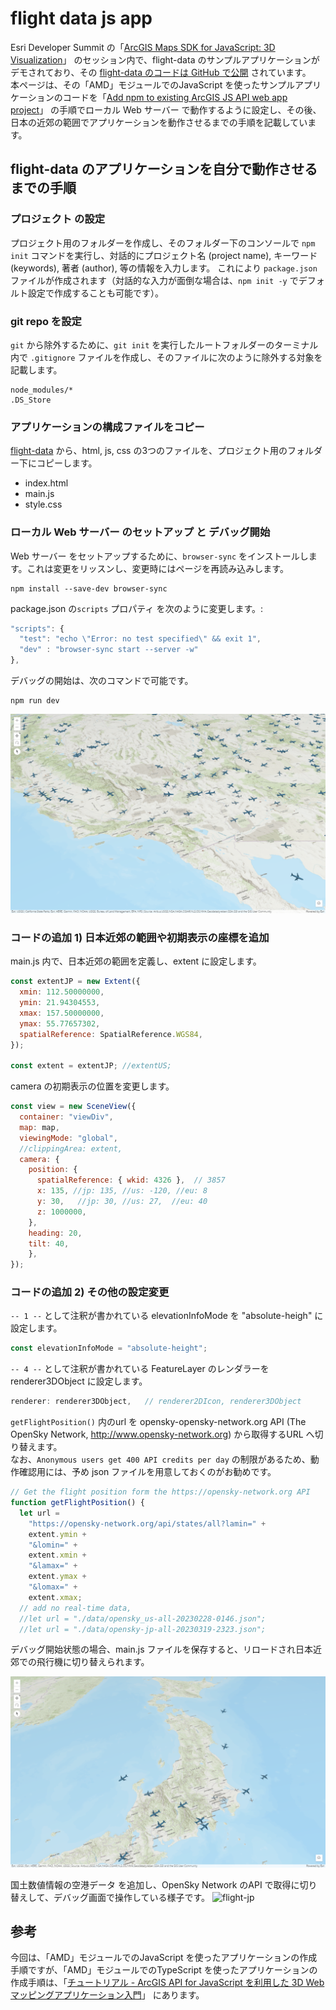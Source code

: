 # flight data js app

Esri Developer Summit の「[ArcGIS Maps SDK for JavaScript: 3D Visualization](https://esridevevents.github.io/arcgis-maps-sdk-for-javascript-3d-visualization/)」 のセッション内で、flight-data のサンプルアプリケーションがデモされており、その [flight-data のコードは GitHub で公開](https://github.com/EsriDevEvents/arcgis-maps-sdk-for-javascript-3d-visualization/tree/main/src/samples/flight-data) されています。  
本ページは、その「AMD」モジュールでのJavaScript を使ったサンプルアプリケーションのコードを「[Add npm to existing ArcGIS JS API web app project](https://urbandatapalette.com/post/2021-06-arcgis-js-api-env-setup/)」 の手順でローカル Web サーバー で動作するように設定し、その後、日本の近郊の範囲でアプリケーションを動作させるまでの手順を記載しています。  

## flight-data のアプリケーションを自分で動作させるまでの手順  

### プロジェクト の設定
プロジェクト用のフォルダーを作成し、そのフォルダー下のコンソールで `npm init` コマンドを実行し、対話的にプロジェクト名 (project name), キーワード (keywords), 著者 (author), 等の情報を入力します。
これにより `package.json` ファイルが作成されます（対話的な入力が面倒な場合は、`npm init -y` でデフォルト設定で作成することも可能です）。

### git repo を設定

`git` から除外するために、`git init` を実行したルートフォルダーのターミナル内で  `.gitignore` ファイルを作成し、そのファイルに次のように除外する対象を記載します。

```
node_modules/*
.DS_Store
```

### アプリケーションの構成ファイルをコピー

[flight-data](https://github.com/EsriDevEvents/arcgis-maps-sdk-for-javascript-3d-visualization/tree/main/src/samples/flight-data) から、html, js, css の3つのファイルを、プロジェクト用のフォルダー下にコピーします。

- index.html
- main.js
- style.css

### ローカル Web サーバー のセットアップ と デバッグ開始
Web サーバー をセットアップするために、`browser-sync` をインストールします。これは変更をリッスンし、変更時にはページを再読み込みします。

```
npm install --save-dev browser-sync
```

package.json の`scripts` プロパティ を次のように変更します。:

```js
"scripts": {
  "test": "echo \"Error: no test specified\" && exit 1",
  "dev" : "browser-sync start --server -w"
},
```

デバッグの開始は、次のコマンドで可能です。
```
npm run dev
```
  
![flight-us](./images/flight-us.png "flight-us")

### コードの追加 1) 日本近郊の範囲や初期表示の座標を追加 

main.js 内で、日本近郊の範囲を定義し、extent に設定します。
```js
const extentJP = new Extent({
  xmin: 112.50000000,
  ymin: 21.94304553,
  xmax: 157.50000000,
  ymax: 55.77657302,
  spatialReference: SpatialReference.WGS84,
});

const extent = extentJP; //extentUS;
```

camera の初期表示の位置を変更します。
```js
const view = new SceneView({
  container: "viewDiv",
  map: map,
  viewingMode: "global",
  //clippingArea: extent,
  camera: {
    position: {
      spatialReference: { wkid: 4326 },  // 3857
      x: 135, //jp: 135, //us: -120, //eu: 8
      y: 30,   //jp: 30, //us: 27,  //eu: 40
      z: 1000000,
    },
    heading: 20,
    tilt: 40,
    },
});
```

### コードの追加 2) その他の設定変更 
`-- 1 --` として注釈が書かれている elevationInfoMode を "absolute-heigh" に設定します。
```js
const elevationInfoMode = "absolute-height"; 
```

`-- 4 --` として注釈が書かれている FeatureLayer のレンダラーを renderer3DObject に設定します。
```js
renderer: renderer3DObject,   // renderer2DIcon, renderer3DObject
```

`getFlightPosition()` 内のurl を opensky-opensky-network.org API (The OpenSky Network, http://www.opensky-network.org) から取得するURL へ切り替えます。  
なお、`Anonymous users get 400 API credits per day` の制限があるため、動作確認用には、予め json ファイルを用意しておくのがお勧めです。


```js
// Get the flight position form the https://opensky-network.org API
function getFlightPosition() {
  let url =
    "https://opensky-network.org/api/states/all?lamin=" +
    extent.ymin +
    "&lomin=" +
    extent.xmin +
    "&lamax=" +
    extent.ymax +
    "&lomax=" +
    extent.xmax;
  // add no real-time data,
  //let url = "./data/opensky_us-all-20230228-0146.json";
  //let url = "./data/opensky-jp-all-20230319-2323.json";
```

デバッグ開始状態の場合、main.js ファイルを保存すると、リロードされ日本近郊での飛行機に切り替えられます。

![flight-jp](./images/flight-jp.png "flight-jp")  

国土数値情報の空港データ を追加し、OpenSky Network のAPI で取得に切り替えして、デバッグ画面で操作している様子です。
![flight-jp](./images/flight-jp.gif "flight-jp")  

## 参考

今回は、「AMD」モジュールでのJavaScript を使ったアプリケーションの作成手順ですが、「AMD」モジュールでのTypeScript を使ったアプリケーションの作成手順は、「[チュートリアル - ArcGIS API for JavaScript を利用した 3D Web マッピングアプリケーション入門](https://github.com/kataya/get-started-arcgis-js-api/blob/master/README_ja.md)」 にあります。